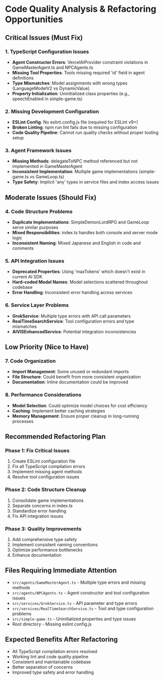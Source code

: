 # Code Quality Analysis & Refactoring Opportunities

## Critical Issues (Must Fix)

### 1. TypeScript Configuration Issues
- **Agent Constructor Errors**: VercelAIProvider constraint violations in GameMasterAgent.ts and NPCAgents.ts
- **Missing Tool Properties**: Tools missing required 'id' field in agent definitions
- **Type Mismatches**: Model assignments with wrong types (LanguageModelV2 vs DynamicValue)
- **Property Initialization**: Uninitialized class properties (e.g., speechEnabled in simple-game.ts)

### 2. Missing Development Configuration
- **ESLint Config**: No eslint.config.js file (required for ESLint v9+)
- **Broken Linting**: npm run lint fails due to missing configuration
- **Code Quality Pipeline**: Cannot run quality checks without proper tooling setup

### 3. Agent Framework Issues
- **Missing Methods**: delegateToNPC method referenced but not implemented in GameMasterAgent
- **Inconsistent Implementation**: Multiple game implementations (simple-game.ts vs GameLoop.ts)
- **Type Safety**: Implicit 'any' types in service files and index access issues

## Moderate Issues (Should Fix)

### 4. Code Structure Problems
- **Duplicate Implementations**: SimpleDemonLordRPG and GameLoop serve similar purposes
- **Mixed Responsibilities**: index.ts handles both console and server mode logic
- **Inconsistent Naming**: Mixed Japanese and English in code and comments

### 5. API Integration Issues
- **Deprecated Properties**: Using 'maxTokens' which doesn't exist in current AI SDK
- **Hard-coded Model Names**: Model selections scattered throughout codebase
- **Error Handling**: Inconsistent error handling across services

### 6. Service Layer Problems
- **GrokService**: Multiple type errors with API call parameters
- **RealTimeSearchService**: Tool configuration errors and type mismatches
- **AIVISEnhancedService**: Potential integration inconsistencies

## Low Priority (Nice to Have)

### 7. Code Organization
- **Import Management**: Some unused or redundant imports
- **File Structure**: Could benefit from more consistent organization
- **Documentation**: Inline documentation could be improved

### 8. Performance Considerations
- **Model Selection**: Could optimize model choices for cost efficiency
- **Caching**: Implement better caching strategies
- **Memory Management**: Ensure proper cleanup in long-running processes

## Recommended Refactoring Plan

### Phase 1: Fix Critical Issues
1. Create ESLint configuration file
2. Fix all TypeScript compilation errors
3. Implement missing agent methods
4. Resolve tool configuration issues

### Phase 2: Code Structure Cleanup
1. Consolidate game implementations
2. Separate concerns in index.ts
3. Standardize error handling
4. Fix API integration issues

### Phase 3: Quality Improvements
1. Add comprehensive type safety
2. Implement consistent naming conventions
3. Optimize performance bottlenecks
4. Enhance documentation

## Files Requiring Immediate Attention
- `src/agents/GameMasterAgent.ts` - Multiple type errors and missing methods
- `src/agents/NPCAgents.ts` - Agent constructor and tool configuration issues
- `src/services/GrokService.ts` - API parameter and type errors
- `src/services/RealTimeSearchService.ts` - Tool and type configuration problems
- `src/simple-game.ts` - Uninitialized properties and type issues
- Root directory - Missing eslint.config.js

## Expected Benefits After Refactoring
- All TypeScript compilation errors resolved
- Working lint and code quality pipeline
- Consistent and maintainable codebase
- Better separation of concerns
- Improved type safety and error handling